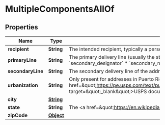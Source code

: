 

# MultipleComponentsAllOf


## Properties

| Name | Type | Description | Notes |
|------------ | ------------- | ------------- | -------------|
|**recipient** | **String** | The intended recipient, typically a person&#39;s or firm&#39;s name. |  [optional] |
|**primaryLine** | **String** | The primary delivery line (usually the street address) of the address. Combination of the following applicable &#x60;components&#x60;: * &#x60;primary_number&#x60; * &#x60;street_predirection&#x60; * &#x60;street_name&#x60; * &#x60;street_suffix&#x60; * &#x60;street_postdirection&#x60; * &#x60;secondary_designator&#x60; * &#x60;secondary_number&#x60; * &#x60;pmb_designator&#x60; * &#x60;pmb_number&#x60;  |  |
|**secondaryLine** | **String** | The secondary delivery line of the address. This field is typically empty but may contain information if &#x60;primary_line&#x60; is too long.  |  [optional] |
|**urbanization** | **String** | Only present for addresses in Puerto Rico. An urbanization refers to an area, sector, or development within a city. See &lt;a href&#x3D;\&quot;https://pe.usps.com/text/pub28/28api_008.htm#:~:text&#x3D;I51.,-4%20Urbanizations&amp;text&#x3D;In%20Puerto%20Rico%2C%20identical%20street,placed%20before%20the%20urbanization%20name.\&quot; target&#x3D;\&quot;_blank\&quot;&gt;USPS documentation&lt;/a&gt; for clarification.  |  [optional] |
|**city** | [**String**](String.md) |  |  [optional] |
|**state** | **String** | The &lt;a href&#x3D;\&quot;https://en.wikipedia.org/wiki/ISO_3166-2:US\&quot; target&#x3D;\&quot;_blank\&quot;&gt;ISO 3166-2&lt;/a&gt; two letter code or subdivision name for the state. &#x60;city&#x60; and &#x60;state&#x60; are required if no &#x60;zip_code&#x60; is passed. |  [optional] |
|**zipCode** | [**Object**](Object.md) |  |  [optional] |



